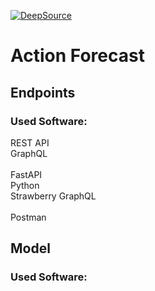 [![DeepSource](https://app.deepsource.com/gh/SeanS-code/action-forecast.svg/?label=code+coverage&show_trend=true&token=p3f68nUVKGPwU7iTs4Go8HZH)](https://app.deepsource.com/gh/SeanS-code/action-forecast/)


# Action Forecast

## Endpoints

### Used Software:

REST API\
GraphQL\
\
FastAPI\
Python\
Strawberry GraphQL\
\
Postman

## Model

### Used Software:

